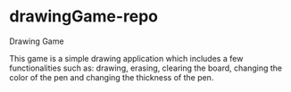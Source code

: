 # drawingGame-repo
Drawing Game

This game is a simple drawing application which includes a few functionalities such as: 
drawing, erasing, clearing the board, changing the color of the pen and changing the 
thickness of the pen.
